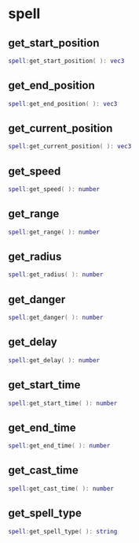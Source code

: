 # spell

## get\_start\_position

```lua
spell:get_start_position( ): vec3
```

## get\_end\_position

```lua
spell:get_end_position( ): vec3
```

## get\_current\_position

```lua
spell:get_current_position( ): vec3
```

## get\_speed

```lua
spell:get_speed( ): number
```

## get\_range

```lua
spell:get_range( ): number
```

## get\_radius

```lua
spell:get_radius( ): number
```

## get\_danger

```lua
spell:get_danger( ): number
```

## get\_delay

```lua
spell:get_delay( ): number
```

## get\_start\_time

```lua
spell:get_start_time( ): number
```

## get\_end\_time

```lua
spell:get_end_time( ): number
```

## get\_cast\_time

```lua
spell:get_cast_time( ): number
```

## get\_spell\_type

```lua
spell:get_spell_type( ): string
```


